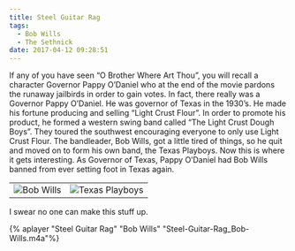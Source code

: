 ```yaml
---
title: Steel Guitar Rag
tags:
  - Bob Wills
  - The Sethnick
date: 2017-04-12 09:28:51
---
```

If any of you have seen “O Brother Where Art Thou”, you will recall a character Governor Pappy O’Daniel who at the end of the movie pardons the runaway jailbirds in order to gain votes. In fact, there really was a Governor Pappy O’Daniel. He was governor of Texas in the 1930’s. He made his fortune producing and selling “Light Crust Flour”. In order to promote his product, he formed a western swing band called “The Light Crust Dough Boys”. They toured the southwest encouraging everyone to only use Light Crust Flour. The bandleader, Bob Wills, got a little tired of things, so he quit and moved on to form his own band, the Texas Playboys. Now this is where it gets interesting. As Governor of Texas, Pappy O’Daniel had Bob Wills banned from ever setting foot in Texas again.

| | |
| - | - |
| ![Bob Wills](Bob-Wills.jpg)  |  ![Texas Playboys](Texas-Playboys.jpg) |

I swear no one can make this stuff up.

{% aplayer "Steel Guitar Rag" "Bob Wills" "Steel-Guitar-Rag_Bob-Wills.m4a"%}

